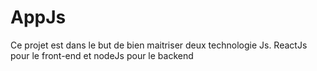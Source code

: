 # AppJs
Ce projet est dans le but de bien maitriser deux technologie Js. ReactJs pour le front-end et nodeJs pour le backend
